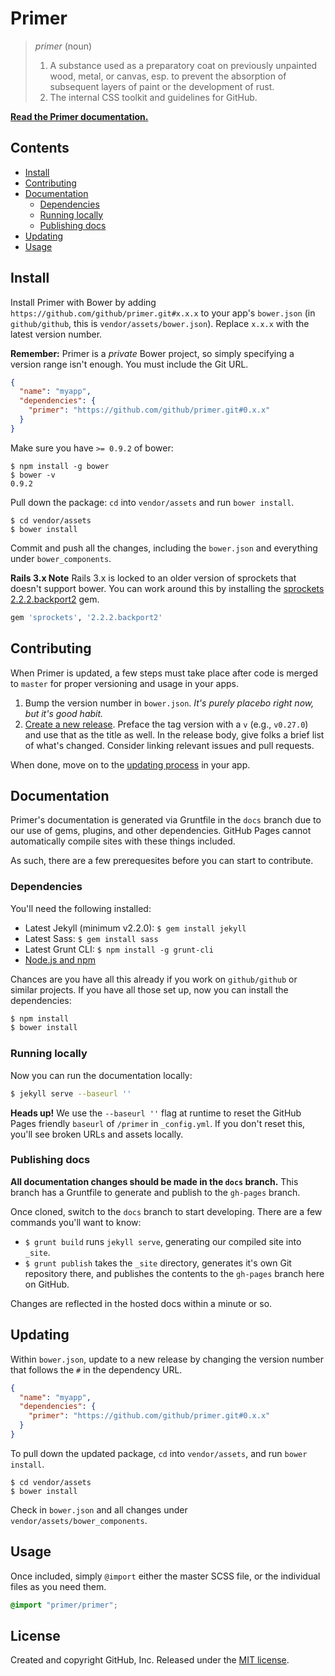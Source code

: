 # Primer

> *primer* (noun)
>
> 1. A substance used as a preparatory coat on previously unpainted wood, metal, or canvas, esp. to prevent the absorption of subsequent layers of paint or the development of rust.
> 2. The internal CSS toolkit and guidelines for GitHub.

[**Read the Primer documentation.**](http://github.github.com/primer)

## Contents

- [Install](#install)
- [Contributing](#contributing)
- [Documentation](#documentation)
  - [Dependencies](#dependencies)
  - [Running locally](#running-locally)
  - [Publishing docs](#publishing-docs)
- [Updating](#updating)
- [Usage](#usage)

## Install

Install Primer with Bower by adding `https://github.com/github/primer.git#x.x.x` to your app's `bower.json` (in `github/github`, this is `vendor/assets/bower.json`). Replace `x.x.x` with the latest version number.

**Remember:** Primer is a *private* Bower project, so simply specifying a version range isn't enough. You must include the Git URL.

``` json
{
  "name": "myapp",
  "dependencies": {
    "primer": "https://github.com/github/primer.git#0.x.x"
  }
}
```

Make sure you have `>= 0.9.2` of bower:

```
$ npm install -g bower
$ bower -v
0.9.2
```

Pull down the package: `cd` into `vendor/assets` and run `bower install`.

```
$ cd vendor/assets
$ bower install
```

Commit and push all the changes, including the `bower.json` and everything under `bower_components`.

**Rails 3.x Note** Rails 3.x is locked to an older version of sprockets that doesn't support bower. You can work around this by installing the [sprockets 2.2.2.backport2](http://rubygems.org/gems/sprockets/versions/2.2.2.backport2) gem.

``` ruby
gem 'sprockets', '2.2.2.backport2'
```

## Contributing

When Primer is updated, a few steps must take place after code is merged to `master` for proper versioning and usage in your apps.

1. Bump the version number in `bower.json`. *It's purely placebo right now, but it's good habit.*
2. [Create a new release](/github/primer/releases/new). Preface the tag version with a `v` (e.g., `v0.27.0`) and use that as the title as well. In the release body, give folks a brief list of what's changed. Consider linking relevant issues and pull requests.

When done, move on to the [updating process](#updating) in your app.

## Documentation

Primer's documentation is generated via Gruntfile in the `docs` branch due to our use of gems, plugins, and other dependencies. GitHub Pages cannot automatically compile sites with these things included.

As such, there are a few prerequesites before you can start to contribute.

### Dependencies

You'll need the following installed:

- Latest Jekyll (minimum v2.2.0): `$ gem install jekyll`
- Latest Sass: `$ gem install sass`
- Latest Grunt CLI: `$ npm install -g grunt-cli`
- [Node.js and npm](http://nodejs.org/download/)

Chances are you have all this already if you work on `github/github` or similar projects. If you have all those set up, now you can install the dependencies:

```bash
$ npm install
$ bower install
```

### Running locally

Now you can run the documentation locally:

```bash
$ jekyll serve --baseurl ''
```

**Heads up!** We use the `--baseurl ''` flag at runtime to reset the GitHub Pages friendly `baseurl` of `/primer` in `_config.yml`. If you don't reset this, you'll see broken URLs and assets locally.

### Publishing docs

**All documentation changes should be made in the `docs` branch.** This branch has a Gruntfile to generate and publish to the `gh-pages` branch.

Once cloned, switch to the `docs` branch to start developing. There are a few commands you'll want to know:

- `$ grunt build` runs `jekyll serve`, generating our compiled site into `_site`.
- `$ grunt publish` takes the `_site` directory, generates it's own Git repository there, and publishes the contents to the `gh-pages` branch here on GitHub.

Changes are reflected in the hosted docs within a minute or so.

## Updating

Within `bower.json`, update to a new release by changing the version number that follows the `#` in the dependency URL.

```json
{
  "name": "myapp",
  "dependencies": {
    "primer": "https://github.com/github/primer.git#0.x.x"
  }
}
```

To pull down the updated package, `cd` into `vendor/assets`, and run `bower install`.

```
$ cd vendor/assets
$ bower install
```

Check in `bower.json` and all changes under `vendor/assets/bower_components`.

## Usage

Once included, simply `@import` either the master SCSS file, or the individual files as you need them.

```scss
@import "primer/primer";
```

## License

Created and copyright GitHub, Inc. Released under the [MIT license](LICENSE.md).
